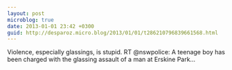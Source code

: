```yaml
---
layout: post
microblog: true
date: 2013-01-01 23:42 +0300
guid: http://desparoz.micro.blog/2013/01/01/t286210796839661568.html
---
```

Violence, especially glassings, is stupid. RT @nswpolice: A teenage boy has been charged with the glassing assault of a man at Erskine Park…
